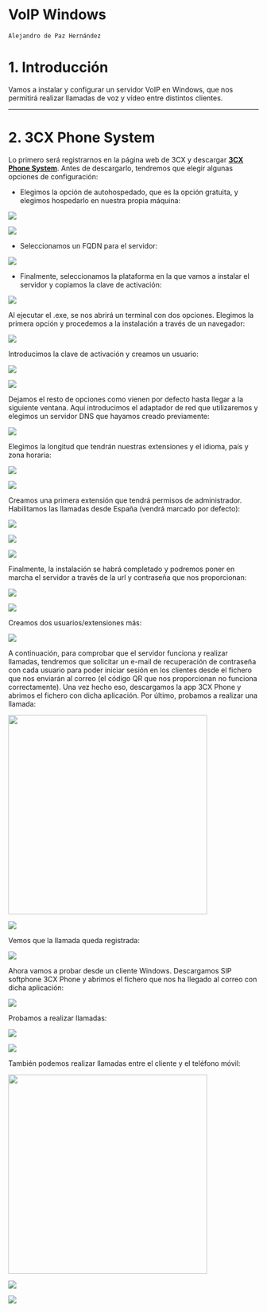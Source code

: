 # VoIP Windows

```
Alejandro de Paz Hernández
```

# 1. Introducción

Vamos a instalar y configurar un servidor VoIP en Windows, que nos permitirá realizar llamadas de voz y vídeo entre distintos clientes.

---

# 2. 3CX Phone System

Lo primero será registrarnos en la página web de 3CX y descargar **[3CX Phone System](https://www.3cx.com/phone-system/)**. Antes de descargarlo, tendremos que elegir algunas opciones de configuración:

* Elegimos la opción de autohospedado, que es la opción gratuita, y elegimos hospedarlo en nuestra propia máquina:

![](img/1.png)

![](img/2.png)

* Seleccionamos un FQDN para el servidor:

![](img/3.png)

* Finalmente, seleccionamos la plataforma en la que vamos a instalar el servidor y copiamos la clave de activación:

![](img/4.png)

Al ejecutar el .exe, se nos abrirá un terminal con dos opciones. Elegimos la primera opción y procedemos a la instalación a través de un navegador:

![](img/5.png)

Introducimos la clave de activación y creamos un usuario:

![](img/6.png)

![](img/7.png)

Dejamos el resto de opciones como vienen por defecto hasta llegar a la siguiente ventana. Aquí introducimos el adaptador de red que utilizaremos y elegimos un servidor DNS que hayamos creado previamente:

![](img/20.png)

Elegimos la longitud que tendrán nuestras extensiones y el idioma, país y zona horaria:

![](img/12.png)

![](img/13.png)

Creamos una primera extensión que tendrá permisos de administrador. Habilitamos las llamadas desde España (vendrá marcado por defecto):

![](img/14.png)

![](img/15.png)

![](img/16.png)

Finalmente, la instalación se habrá completado y podremos poner en marcha el servidor a través de la url y contraseña que nos proporcionan:

![](img/17.png)

![](img/18.png)

Creamos dos usuarios/extensiones más:

![](img/19.png)

A continuación, para comprobar que el servidor funciona y realizar llamadas, tendremos que solicitar un e-mail de recuperación de contraseña con cada usuario para poder iniciar sesión en los clientes desde el fichero que nos enviarán al correo (el código QR que nos proporcionan no funciona correctamente). Una vez hecho eso, descargamos la app 3CX Phone y abrimos el fichero con dicha aplicación. Por último, probamos a realizar una llamada:

<img src="img/30.jpg" width="400px"></img>

![](img/21.png)

Vemos que la llamada queda registrada:

![](img/22.png)

Ahora vamos a probar desde un cliente Windows. Descargamos SIP softphone 3CX Phone y abrimos el fichero que nos ha llegado al correo con dicha aplicación:

![](img/24.png)

Probamos a realizar llamadas:

![](img/25.png)

![](img/26.png)

También podemos realizar llamadas entre el cliente y el teléfono móvil:

<img src="img/31.jpg" width="400px"></img>

![](img/28.png)

![](img/29.png)






